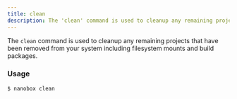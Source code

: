 ```yaml
---
title: clean
description: The 'clean' command is used to cleanup any remaining projects that have been removed from your system including filesystem mounts and build packages.
---
```


The `clean` command is used to cleanup any remaining projects that have been removed from your system including filesystem mounts and build packages.

### Usage
```bash
$ nanobox clean
```
